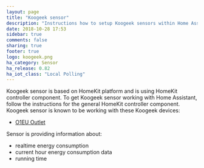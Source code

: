 ```yaml
---
layout: page
title: "Koogeek sensor"
description: "Instructions how to setup Koogeek sensors within Home Assistant."
date: 2018-10-28 17:53
sidebar: true
comments: false
sharing: true
footer: true
logo: koogeek.png
ha_category: Sensor
ha_release: 0.82
ha_iot_class: "Local Polling"
---
```


Koogeek sensor is based on HomeKit platform and is using HomeKit controller component.
To get Koogeek sensor working with Home Assistant, follow the instructions for the general HomeKit controller component.
Koogeek sensor is known to be working with these Koogeek devices:

- [O1EU Outlet](https://www.koogeek.com/p-o1eu.html)

Sensor is providing information about:

- realtime energy consumption
- current hour energy consumption data
- running time